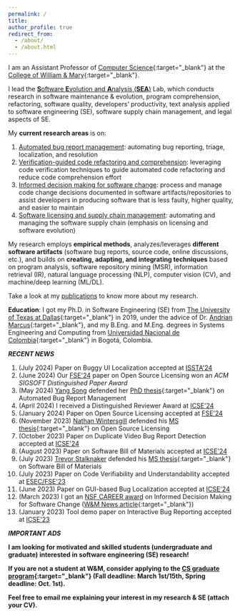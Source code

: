 ```yaml
---
permalink: /
title: 
author_profile: true
redirect_from: 
  - /about/
  - /about.html
---
```


I am an Assistant Professor of [Computer Science](https://www.wm.edu/as/computerscience/?svr=web){:target="_blank"} at the [College of William & Mary](https://www.wm.edu/){:target="_blank"}. 

I lead the [**S**oftware **E**volution and **A**nalysis (**SEA**)](lab/) Lab, which conducts research in software maintenance & evolution, program comprehension, refactoring, software quality, developers’ productivity, text analysis applied to software engineering (SE), software supply chain management, and legal aspects of SE.

My **current research areas** is on:
1. <u>Automated bug report management</u>: automating bug reporting, triage, localization, and resolution
2. <u>Verification-guided code refactoring and comprehension</u>: leveraging code verification techniques to guide automated code refactoring and reduce code comprehension effort
3. <u>Informed decision making for software change</u>: process and manage code change decisions documented in software artifacts/repositories to assist developers in producing software that is less faulty, higher quality, and easier to maintain
4. <u>Software licensing and supply chain management</u>: automating and managing the software supply chain (emphasis on licensing and software evolution)

My research employs **empirical methods**, analyzes/leverages **different software artifacts** (software bug reports, source code, online discussions, etc.), and builds on **creating, adapting, and integrating techniques** based on program analysis, software repository mining (MSR), information retrieval (IR), natural language processing (NLP), computer vision (CV), and machine/deep learning (ML/DL).

Take a look at my [publications](publications/) to know more about my research.

**Education**: I got my Ph.D. in Software Engineering (SE) from [The University of Texas at Dallas](http://www.utdallas.edu/){:target="_blank"} in 2019, under the advice of Dr. [Andrian Marcus](http://www.utdallas.edu/~amarcus/){:target="_blank"}, and my B.Eng. and M.Eng. degrees in Systems Engineering and Computing from [Universidad Nacional de Colombia](https://bogota.unal.edu.co/){:target="_blank"} in Bogot&aacute;, Colombia.

***RECENT NEWS*** 

1. (July 2024) Paper on Buggy UI Localization accepted at [ISSTA'24](publications/) 
2. (June 2024) Our [FSE'24](publications/) paper on Open Source Licensing won an *ACM SIGSOFT Distinguished Paper Award*
3. (May 2024) [Yang Song](lab/) defended her [PhD thesis](files/theses/2024-Yang-MS-Bugrep-management.pdf){:target="_blank"} on Automated Bug Report Management
4. (April 2024) I received a Distinguished Reviewer Award at [ICSE'24](service/)
5. (January 2024) Paper on Open Source Licensing accepted at [FSE'24](publications/) 
6. (November 2023) [Nathan Wintersgill](lab/) defended his [MS thesis](files/theses/2023-Nathan-MS-Licensing.pdf){:target="_blank"} on Open Source Licensing
7. (October 2023) Paper on Duplicate Video Bug Report Detection accepted at [ICSE'24](publications/) 
8. (August 2023) Paper on Software Bill of Materials accepted at [ICSE'24](publications/) 
9. (July 2023) [Trevor Stalknaker](lab/) defended his [MS thesis](files/theses/2023-Trevor-MS-SBOMs.pdf){:target="_blank"} on Software Bill of Materials
10. (July 2023) Paper on Code Verifiability and Understandability accepted at [ESEC/FSE'23](publications/)
11. (June 2023) Paper on GUI-based Bug Localization accepted at [ICSE'24](publications/)
12. (March 2023) I got an [NSF CAREER award](awards/) on Informed Decision Making for Software Change ([W&M News article](https://www.wm.edu/as/computerscience/about-contactus/news/two-nsf-career-awards-in-2023-recognize-wm-leadership-in-computer-science.php){:target="_blank"})
13. (January 2023) Tool demo paper on Interactive Bug Reporting accepted at [ICSE'23](publications/)

***IMPORTANT ADS*** 

**I am looking for motivated and skilled students (undergraduate and graduate) interested in software engineering (SE) research!**

**If you are not a student at W&M, consider applying to the [CS graduate program](https://www.wm.edu/as/computerscience/graduate/admission/index.php){:target="_blank"} (Fall deadline: March 1st/15th, Spring deadline: Oct. 1st).**

**Feel free to email me explaining your interest in my research & SE (attach your CV).**


